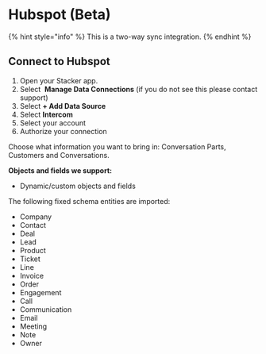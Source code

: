 # Hubspot (Beta)

{% hint style="info" %}
This is a two-way sync integration.
{% endhint %}

## **Connect to Hubspot**

1. Open your Stacker app.&#x20;
2. Select <img src="https://3670244749-files.gitbook.io/~/files/v0/b/gitbook-x-prod.appspot.com/o/spaces%2F6QaGf7ZvNU2Re8mlQTaJ%2Fuploads%2FV0tMMc1jmSVQpz2s6cyS%2FCleanShot%202024-12-20%20at%2013.35.46%402x.png?alt=media&#x26;token=38c637bf-b8b1-4a8a-afe0-535de9cf4c41" alt="" data-size="line"> **Manage Data Connections** (if you do not see this please contact support)
3. Select **+ Add Data Source**
4. Select **Intercom**
5. Select your account&#x20;
6. Authorize your connection

Choose what information you want to bring in: Conversation Parts, Customers and Conversations.&#x20;

**Objects and fields we support:**

* Dynamic/custom objects and fields

The following fixed schema entities are imported:&#x20;

* Company
* Contact
* Deal
* Lead
* Product
* Ticket
* Line
* Invoice
* Order
* Engagement
* Call
* Communication
* Email
* Meeting
* Note
* Owner

